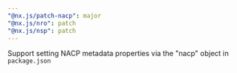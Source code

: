 ```yaml
---
"@nx.js/patch-nacp": major
"@nx.js/nro": patch
"@nx.js/nsp": patch
---
```


Support setting NACP metadata properties via the "nacp" object in `package.json`

